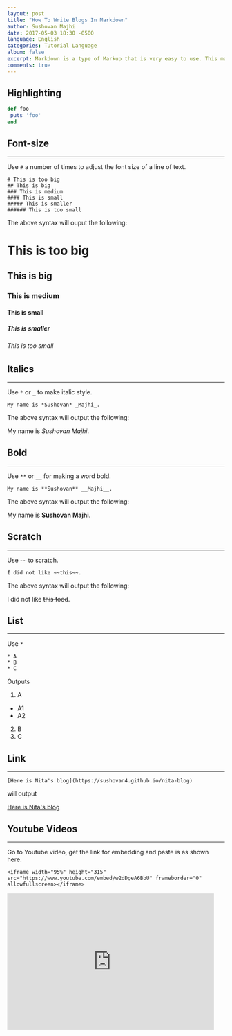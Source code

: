 ```yaml
---
layout: post
title: "How To Write Blogs In Markdown"
author: Sushovan Majhi
date: 2017-05-03 18:30 -0500 
language: English
categories: Tutorial Language
album: false
excerpt: Markdown is a type of Markup that is very easy to use. This markup language is widely used for writing blogs, webpages etc.
comments: true
---
```

## Highlighting
```ruby
def foo
 puts 'foo'
end  
```

## Font-size
------
Use `#` a number of times to adjust the font size of a line of text.
```
# This is too big
## This is big
### This is medium
#### This is small
##### This is smaller
###### This is too small
```
The above syntax will ouput the following:
# This is too big
## This is big
### This is medium
#### This is small
##### This is smaller
###### This is too small

## Italics
------
Use `*` or `_` to make italic style.
```
My name is *Sushovan* _Majhi_.
```
The above syntax will output the following:

My name is *Sushovan* _Majhi_.

## Bold
------
Use `**` or `__` for making a word bold.
```
My name is **Sushovan** __Majhi__.
```
The above syntax will output the following:

My name is **Sushovan** __Majhi__.

## Scratch
------
Use `~~` to scratch.
```
I did not like ~~this~~.
```
The above syntax will output the following:

I did not like ~~this food~~.

## List
------
Use `*`
```
* A
* B
* C
```
Outputs
1. A
* A1
* A2
2. B
3. C

## Link
------
```
[Here is Nita's blog](https://sushovan4.github.io/nita-blog)
```
will output

[Here is Nita's blog](https://sushovan4.github.io/nita-blog)

## Youtube Videos
------
Go to Youtube video, get the link for embedding and paste is as shown here.
```
<iframe width="95%" height="315" src="https://www.youtube.com/embed/w2dDgeA6BbU" frameborder="0" allowfullscreen></iframe>
```
<iframe width="95%" height="315" src="https://www.youtube.com/embed/w2dDgeA6BbU" frameborder="0" allowfullscreen></iframe>
